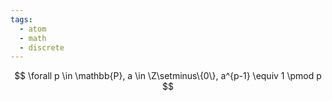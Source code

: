 ```yaml
---
tags:
  - atom
  - math
  - discrete
---
```

$$ \forall p \in \mathbb{P}, a \in \Z\setminus\{0\}, a^{p-1} \equiv 1 \pmod p $$
